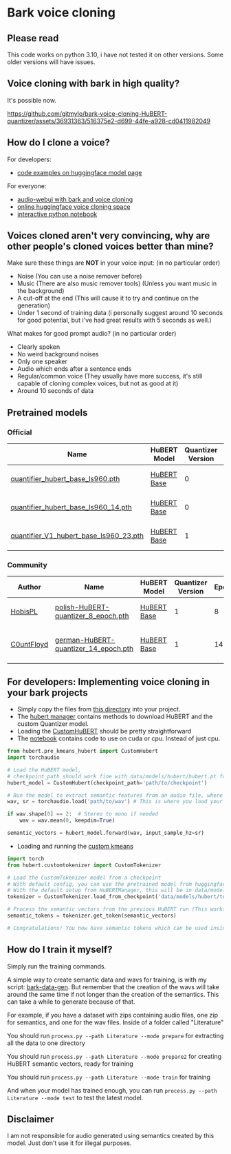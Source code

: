 # Bark voice cloning

## Please read
This code works on python 3.10, i have not tested it on other versions. Some older versions will have issues.

## Voice cloning with bark in high quality?
It's possible now.

https://github.com/gitmylo/bark-voice-cloning-HuBERT-quantizer/assets/36931363/516375e2-d699-44fe-a928-cd0411982049



## How do I clone a voice?
For developers:
* [code examples on huggingface model page](https://huggingface.co/GitMylo/bark-voice-cloning)

For everyone:
* [audio-webui with bark and voice cloning](https://github.com/gitmylo/audio-webui)
* [online huggingface voice cloning space](https://huggingface.co/spaces/GitMylo/bark-voice-cloning)
* [interactive python notebook](notebook.ipynb)

## Voices cloned aren't very convincing, why are other people's cloned voices better than mine?
Make sure these things are **NOT** in your voice input: (in no particular order)
* Noise (You can use a noise remover before)
* Music (There are also music remover tools) (Unless you want music in the background)
* A cut-off at the end (This will cause it to try and continue on the generation)
* Under 1 second of training data (i personally suggest around 10 seconds for good potential, but i've had great results with 5 seconds as well.)

What makes for good prompt audio? (in no particular order)
* Clearly spoken
* No weird background noises
* Only one speaker
* Audio which ends after a sentence ends
* Regular/common voice (They usually have more success, it's still capable of cloning complex voices, but not as good at it)
* Around 10 seconds of data

## Pretrained models
### Official

| Name                                                                                                                                         | HuBERT Model                                                              | Quantizer Version | Epoch | Language | Dataset                                                                                          |
|----------------------------------------------------------------------------------------------------------------------------------------------|---------------------------------------------------------------------------|-------------------|-------|----------|--------------------------------------------------------------------------------------------------|
| [quantifier_hubert_base_ls960.pth](https://huggingface.co/GitMylo/bark-voice-cloning/blob/main/quantifier_hubert_base_ls960.pth)             | [HuBERT Base](https://dl.fbaipublicfiles.com/hubert/hubert_base_ls960.pt) | 0                 | 3     | ENG      | [GitMylo/bark-semantic-training](https://huggingface.co/datasets/GitMylo/bark-semantic-training) |
| [quantifier_hubert_base_ls960_14.pth](https://huggingface.co/GitMylo/bark-voice-cloning/blob/main/quantifier_hubert_base_ls960_14.pth)       | [HuBERT Base](https://dl.fbaipublicfiles.com/hubert/hubert_base_ls960.pt) | 0                 | 14    | ENG      | [GitMylo/bark-semantic-training](https://huggingface.co/datasets/GitMylo/bark-semantic-training) |
| [quantifier_V1_hubert_base_ls960_23.pth](https://huggingface.co/GitMylo/bark-voice-cloning/blob/main/quantifier_V1_hubert_base_ls960_23.pth) | [HuBERT Base](https://dl.fbaipublicfiles.com/hubert/hubert_base_ls960.pt) | 1                 | 23    | ENG      | [GitMylo/bark-semantic-training](https://huggingface.co/datasets/GitMylo/bark-semantic-training) |

### Community

| Author                                      | Name                                                                                                                                                                 | HuBERT Model                                                              | Quantizer Version | Epoch | Language | Dataset                                                                                                                      |
|---------------------------------------------|----------------------------------------------------------------------------------------------------------------------------------------------------------------------|---------------------------------------------------------------------------|-------------------|-------|----------|------------------------------------------------------------------------------------------------------------------------------|
| [HobisPL](https://github.com/HobisPL)       | [polish-HuBERT-quantizer_8_epoch.pth](https://huggingface.co/Hobis/bark-voice-cloning-polish-HuBERT-quantizer/blob/main/polish-HuBERT-quantizer_8_epoch.pth)         | [HuBERT Base](https://dl.fbaipublicfiles.com/hubert/hubert_base_ls960.pt) | 1                 | 8     | POL      | [Hobis/bark-polish-semantic-wav-training](https://huggingface.co/datasets/Hobis/bark-polish-semantic-wav-training)           |
| [C0untFloyd](https://github.com/C0untFloyd) | [ german-HuBERT-quantizer_14_epoch.pth](https://huggingface.co/CountFloyd/bark-voice-cloning-german-HuBERT-quantizer/blob/main/german-HuBERT-quantizer_14_epoch.pth) | [HuBERT Base](https://dl.fbaipublicfiles.com/hubert/hubert_base_ls960.pt) | 1                 | 14    | GER      | [CountFloyd/bark-german-semantic-wav-training](https://huggingface.co/datasets/CountFloyd/bark-german-semantic-wav-training) |


## For developers: Implementing voice cloning in your bark projects
* Simply copy the files from [this directory](https://github.com/gitmylo/bark-voice-cloning-HuBERT-quantizer/tree/master/bark_hubert_quantizer) into your project.
* The [hubert manager](https://github.com/gitmylo/bark-voice-cloning-HuBERT-quantizer/blob/master/hubert/hubert_manager.py) contains methods to download HuBERT and the custom Quantizer model.
* Loading the [CustomHuBERT](https://github.com/gitmylo/bark-voice-cloning-HuBERT-quantizer/blob/master/hubert/pre_kmeans_hubert.py) should be pretty straightforward
* The [notebook](notebook.ipynb) contains code to use on cuda or cpu. Instead of just cpu.
```python
from hubert.pre_kmeans_hubert import CustomHubert
import torchaudio

# Load the HuBERT model,
# checkpoint_path should work fine with data/models/hubert/hubert.pt for the default config
hubert_model = CustomHubert(checkpoint_path='path/to/checkpoint')

# Run the model to extract semantic features from an audio file, where wav is your audio file
wav, sr = torchaudio.load('path/to/wav') # This is where you load your wav, with soundfile or torchaudio for example

if wav.shape[0] == 2:  # Stereo to mono if needed
    wav = wav.mean(0, keepdim=True)

semantic_vectors = hubert_model.forward(wav, input_sample_hz=sr)
```
* Loading and running the [custom kmeans](https://github.com/gitmylo/bark-voice-cloning-HuBERT-quantizer)

```python
import torch
from hubert.customtokenizer import CustomTokenizer

# Load the CustomTokenizer model from a checkpoint
# With default config, you can use the pretrained model from huggingface
# With the default setup from HuBERTManager, this will be in data/models/hubert/tokenizer.pth
tokenizer = CustomTokenizer.load_from_checkpoint('data/models/hubert/tokenizer.pth')  # Automatically uses the right layers

# Process the semantic vectors from the previous HuBERT run (This works in batches, so you can send the entire HuBERT output)
semantic_tokens = tokenizer.get_token(semantic_vectors)

# Congratulations! You now have semantic tokens which can be used inside of a speaker prompt file.
```

## How do I train it myself?
Simply run the training commands.

A simple way to create semantic data and wavs for training, is with my script: [bark-data-gen](https://github.com/gitmylo/bark-data-gen). But remember that the creation of the wavs will take around the same time if not longer than the creation of the semantics. This can take a while to generate because of that.

For example, if you have a dataset with zips containing audio files, one zip for semantics, and one for the wav files. Inside of a folder called "Literature"

You should run `process.py --path Literature --mode prepare` for extracting all the data to one directory

You should run `process.py --path Literature --mode prepare2` for creating HuBERT semantic vectors, ready for training

You should run `process.py --path Literature --mode train` for training

And when your model has trained enough, you can run `process.py --path Literature --mode test` to test the latest model.

## Disclaimer
I am not responsible for audio generated using semantics created by this model. Just don't use it for illegal purposes.
